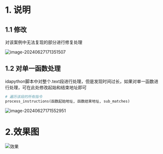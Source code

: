 # 1. 说明
## 1.1 修改

对该案例中无法复现的部分进行修复处理

![image-20240627171351507](C:\Users\FH\AppData\Roaming\Typora\typora-user-images\image-20240627171351507.png)



## 1.2 对单一函数处理

idapython脚本中对整个.text段进行处理，但是发现时间过长，如果对单一函数进行处理，可在此处修改起始和结束地址即可

```python
# 遍历该段的所有指令
process_instructions(函数起始地址, 函数结束地址, sub_matches)  
```

![image-20240627171552951](C:\Users\FH\AppData\Roaming\Typora\typora-user-images\image-20240627171552951.png)





# 2.效果图

![效果](C:\Users\FH\Downloads\unidbg-anti-8cf264abeb2be7da2b2711da61a3586e0e0835f1\example_2\效果.png)
